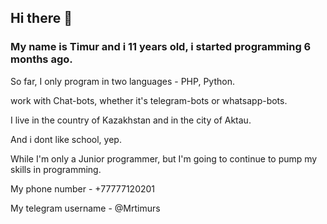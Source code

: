 ## Hi there 👋
### My name is Timur and i 11 years old, i started programming 6 months ago.
So far, I only program in two languages - PHP, Python.

work with Chat-bots, whether it's telegram-bots or whatsapp-bots.
<p>I live in the country of Kazakhstan and in the city of Aktau.</p>
<p>And i dont like school, yep.</p>
<p>While I'm only a Junior programmer, but I'm going to continue to pump my skills in programming.</p>
<p>My phone number - +77777120201</p>
<p>My telegram username - @Mrtimurs</p>
